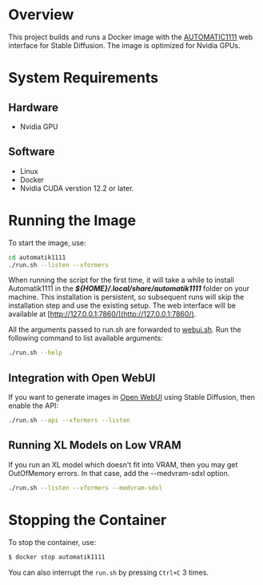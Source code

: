 # Overview

This project builds and runs a Docker image with
the [AUTOMATIC1111](https://github.com/AUTOMATIC1111/stable-diffusion-webui) web interface for Stable Diffusion. The
image is optimized for Nvidia GPUs.

# System Requirements

## Hardware

* Nvidia GPU

## Software

* Linux
* Docker
* Nvidia CUDA verstion 12.2 or later.

# Running the Image

To start the image, use:

```bash
cd automatik1111
./run.sh --listen --xformers
```

When running the script for the first time, it will take a while to install Automatik1111 in the
***${HOME}/.local/share/automatik1111*** folder on your machine. This installation is persistent, so subsequent runs
will skip the installation step and use the existing setup.
The web interface will be available at [http://127.0.0.1:7860/](http://127.0.0.1:7860/).

All the arguments passed to run.sh are forwarded
to [webui.sh](https://github.com/AUTOMATIC1111/stable-diffusion-webui/blob/master/webui.sh). Run the following command to list available arguments:

```bash
./run.sh --help
```

## Integration with Open WebUI

If you want to generate images in [Open WebUI](https://github.com/open-webui/open-webui) using Stable Diffusion, then
enable the API:

```bash
./run.sh --api --xformers --listen
```

## Running XL Models on Low VRAM

If you run an XL model which doesn't fit into VRAM, then you may get OutOfMemory errors. In that case, add the --medvram-sdxl option.

```bash
./run.sh --listen --xformers --medvram-sdxl
```
# Stopping the Container
To stop the container, use:

```bash
$ docker stop automatik1111
```
You can also interrupt the `run.sh` by pressing `Ctrl+C` 3 times.